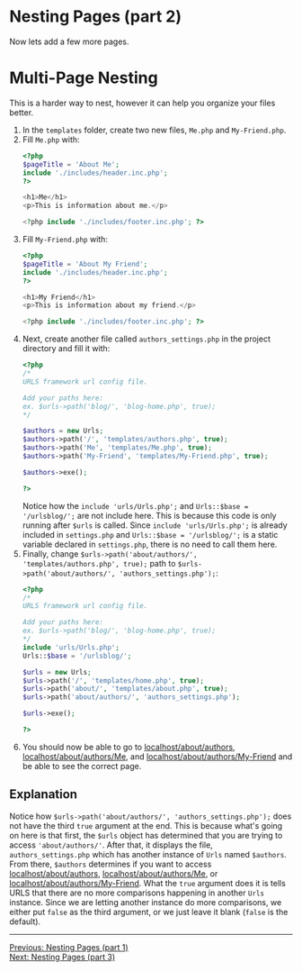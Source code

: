 # Nesting Pages (part 2)
Now lets add a few more pages.
# Multi-Page Nesting
This is a harder way to nest, however it can help you organize your files better.
1. In the `templates` folder, create two new files, `Me.php` and `My-Friend.php`.
2. Fill `Me.php` with:
   ```PHP
   <?php
   $pageTitle = 'About Me';
   include './includes/header.inc.php';
   ?>
   
   <h1>Me</h1>
   <p>This is information about me.</p>
   
   <?php include './includes/footer.inc.php'; ?>
   ```
3. Fill `My-Friend.php` with:
   ```PHP
   <?php
   $pageTitle = 'About My Friend';
   include './includes/header.inc.php';
   ?>
   
   <h1>My Friend</h1>
   <p>This is information about my friend.</p>
   
   <?php include './includes/footer.inc.php'; ?>
   ```
4. Next, create another file called `authors_settings.php` in the project directory and fill it with:
   ```PHP
   <?php
   /*
   URLS framework url config file.
   
   Add your paths here:
   ex. $urls->path('blog/', 'blog-home.php', true);
   */
   
   $authors = new Urls;
   $authors->path('/', 'templates/authors.php', true);
   $authors->path('Me', 'templates/Me.php', true);
   $authors->path('My-Friend', 'templates/My-Friend.php', true);
   
   $authors->exe();
   
   ?>
   ```
   Notice how the `include 'urls/Urls.php';` and `Urls::$base = '/urlsblog/';` are not include here. This is because this code is only running after `$urls` is called. Since `include 'urls/Urls.php';` is already included in `settings.php` and `Urls::$base = '/urlsblog/';` is a static variable declared in `settings.php`, there is no need to call them here.
5. Finally, change `$urls->path('about/authors/', 'templates/authors.php', true);` path to `$urls->path('about/authors/', 'authors_settings.php');`:
   ```PHP
   <?php
   /*
   URLS framework url config file.
   
   Add your paths here:
   ex. $urls->path('blog/', 'blog-home.php', true);
   */
   include 'urls/Urls.php';
   Urls::$base = '/urlsblog/';
   
   $urls = new Urls;
   $urls->path('/', 'templates/home.php', true);
   $urls->path('about/', 'templates/about.php', true);
   $urls->path('about/authors/', 'authors_settings.php');
   
   $urls->exe();
   
   ?>
   ```
6. You should now be able to go to [localhost/about/authors](http://localhost/about/authors), [localhost/about/authors/Me](http://localhost/about/authors/Me), and [localhost/about/authors/My-Friend](http://localhost/about/authors/My-Friend) and be able to see the correct page.

## Explanation
Notice how `$urls->path('about/authors/', 'authors_settings.php');` does not have the third `true` argument at the end. This is because what's going on here is that first, the `$urls` object has determined that you are trying to access `'about/authors/'`. After that, it displays the file, `authors_settings.php` which has another instance of `Urls` named `$authors`. From there, `$authors` determines if you want to access [localhost/about/authors](http://localhost/about/authors), [localhost/about/authors/Me](http://localhost/about/authors/Me), or [localhost/about/authors/My-Friend](http://localhost/about/authors/My-Friend). What the `true` argument does it is tells URLS that there are no more comparisons happening in another `Urls` instance. Since we are letting another instance do more comparisons, we either put `false` as the third argument, or we just leave it blank (`false` is the default).
___
[Previous: Nesting Pages (part 1)](nesting_p1.md)  
[Next: Nesting Pages (part 3)](nesting_p3.md)
